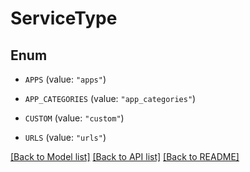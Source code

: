 # ServiceType

## Enum


* `APPS` (value: `"apps"`)

* `APP_CATEGORIES` (value: `"app_categories"`)

* `CUSTOM` (value: `"custom"`)

* `URLS` (value: `"urls"`)


[[Back to Model list]](../README.md#documentation-for-models) [[Back to API list]](../README.md#documentation-for-api-endpoints) [[Back to README]](../README.md)


